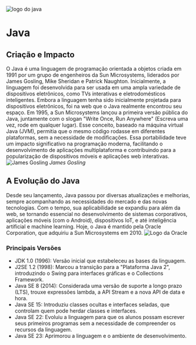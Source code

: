 <picture>![logo do java](https://upload.wikimedia.org/wikipedia/pt/thumb/3/30/Java_programming_language_logo.svg/1200px-Java_programming_language_logo.svg.png)</picture>
# Java
## Criação e Impacto 
O Java é uma linguagem de programação orientada a objetos criada em 1991 por um grupo de engenheiros da Sun Microsystems, liderados por James Gosling, Mike Sheridan e Patrick Naughton.
Inicialmente, a linguagem foi desenvolvida para ser usada em uma ampla variedade de dispositivos eletrônicos, como TVs interativas e eletrodomésticos inteligentes.
Embora a linguagem tenha sido inicialmente projetada para dispositivos eletrônicos, foi na web que o Java realmente encontrou seu espaço. Em 1995, a Sun Microsystems lançou a primeira versão pública do Java, juntamente com o slogan "Write Once, Run Anywhere" (Escreva uma vez, rode em qualquer lugar). Esse conceito, baseado na máquina virtual Java (JVM), permitia que o mesmo código rodasse em diferentes plataformas, sem a necessidade de modificações. Essa portabilidade teve um impacto significativo na programação moderna, facilitando o desenvolvimento de aplicações multiplataforma e contribuindo para a popularização de dispositivos móveis e aplicações web interativas.
![James Gosling](https://cdn.thedevconf.com.br/photos/James+gosling.png)
_James Gosling_
## A Evolução do Java
Desde seu lançamento, Java passou por diversas atualizações e melhorias, sempre acompanhando as necessidades do mercado e das novas tecnologias.
Com o tempo, sua aplicabilidade se expandiu para além da web, se tornando essencial no desenvolvimento de sistemas corporativos, aplicações móveis (com o Android), dispositivos IoT, e até inteligência artificial e machine learning. Hoje, o Java é mantido pela Oracle Corporation, que adquiriu a Sun Microsystems em 2010.
![Logo da Oracle](https://upload.wikimedia.org/wikipedia/commons/thumb/5/50/Oracle_logo.svg/2560px-Oracle_logo.svg.png)
### Principais Versões
* JDK 1.0 (1996): Versão inicial que estabeleceu as bases da linguagem.
* J2SE 1.2 (1998): Marcou a transição para a "Plataforma Java 2", introduzindo o Swing para interfaces gráficas e o Collections Framework.
* Java SE 8 (2014): Considerada uma versão de suporte a longo prazo (LTS), trouxe expressões lambda, a API Stream e a nova API de data e hora.
* Java SE 15: Introduziu classes ocultas e interfaces seladas, que controlam quem pode herdar classes e interfaces.
* Java SE 22: Evoluiu a linguagem para que os alunos possam escrever seus primeiros programas sem a necessidade de compreender os recursos da linguagem.
* Java SE 23: Aprimorou a linguagem e o ambiente de desenvolvimento.

<style>
  picture {
    margin: 20px auto;
    width: 200px
  }
</style>




